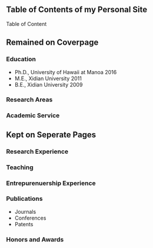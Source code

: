 ## Table of Contents of my Personal Site

Table of Content

## Remained on Coverpage
### Education
* Ph.D., University of Hawaii at Manoa    2016
* M.E., Xidian University                 2011
* B.E., Xidian University                 2009

### Research Areas

### Academic Service


## Kept on Seperate Pages
### Research Experience

### Teaching

### Entrepurenuership Experience

### Publications
* Journals
* Conferences
* Patents

### Honors and Awards
